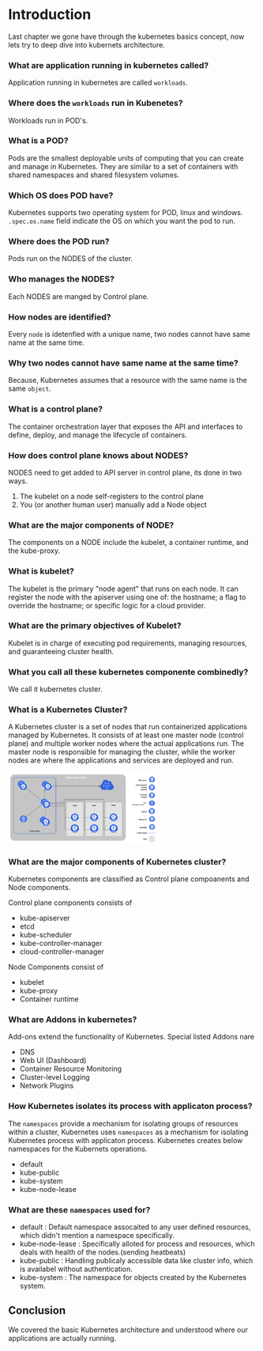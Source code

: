 # Introduction 
Last chapter we gone have through the kubernetes basics concept, now lets try to deep dive into kubernets architecture.

### What are application running in kubernetes called?
Application running in kubernetes are called `workloads`.

### Where does the `workloads` run in Kubenetes?
Workloads run in POD's.

### What is a POD?
Pods are the smallest deployable units of computing that you can create and manage in Kubernetes. They are similar to a set of containers with shared namespaces and shared filesystem volumes.

### Which OS does POD have?
Kubernetes supports two operating system for POD, linux and windows. `.spec.os.name` field indicate the OS on which you want the pod to run. 

### Where does the POD run?
Pods run on the NODES of the cluster.

### Who manages the NODES?
Each NODES are manged by Control plane.

### How nodes are identified?
Every `node` is idetenfied with a unique name, two nodes cannot have same name at the same time.

### Why two nodes cannot have same name at the same time?
Because, Kubernetes assumes that a resource with the same name is the same `object`.

### What is a control plane?
The container orchestration layer that exposes the API and interfaces to define, deploy, and manage the lifecycle of containers.

### How does control plane knows about NODES?
NODES need to get added to API server in control plane, its done in two ways.
1. The kubelet on a node self-registers to the control plane
2. You (or another human user) manually add a Node object

### What are the major components of NODE?
The components on a NODE include the kubelet, a container runtime, and the kube-proxy.

### What is kubelet?
The kubelet is the primary "node agent" that runs on each node. It can register the node with the apiserver using one of: the hostname; a flag to override the hostname; or specific logic for a cloud provider.

### What are the primary objectives of Kubelet?
Kubelet is in charge of executing pod requirements, managing resources, and guaranteeing cluster health.

### What you call all these kubernetes componente combinedly?
We call it kubernetes cluster.

### What is a Kubernetes Cluster?
A Kubernetes cluster is a set of nodes that run containerized applications managed by Kubernetes. It consists of at least one master node (control plane) and multiple worker nodes where the actual applications run. The master node is responsible for managing the cluster, while the worker nodes are where the applications and services are deployed and run.

<img src="../images/Kubernetes_cluster_architecture.png"  width="60%" height="30%">

### What are the major components of Kubernetes cluster?
Kubernetes components are classified as Control plane compoanents and Node components.

Control plane components consists of
* kube-apiserver
* etcd
* kube-scheduler
* kube-controller-manager
* cloud-controller-manager

Node Components consist of
* kubelet
* kube-proxy
* Container runtime

### What are Addons in kubernetes?
Add-ons extend the functionality of Kubernetes. Special listed Addons nare

* DNS
* Web UI (Dashboard)
* Container Resource Monitoring
* Cluster-level Logging
* Network Plugins

### How Kubernetes isolates its process with applicaton process?
The `namespaces` provide a mechanism for isolating groups of resources within a cluster, Kubernetes uses `namespaces` as a mechanism for isolating Kubernetes process with applicaton process. Kubernetes creates below namespaces for the Kubernets operations.

* default                       
* kube-public            
* kube-system
* kube-node-lease 

### What are these `namespaces` used for?
* default : Default namespace assocaited to any user defined resources, which didn't mention a namespace specifically.
* kube-node-lease : Specifically alloted for process and resources, which deals with health of the nodes.(sending heatbeats)
* kube-public : Handling publicaly accessible data like cluster info, which is availabel without authentication.
* kube-system : The namespace for objects created by the Kubernetes system.

## Conclusion
We covered the basic Kubernetes architecture and understood where our applications are actually running.